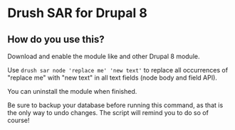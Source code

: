 # Drush SAR for Drupal 8

## How do you use this?

Download and enable the module like and other Drupal 8 module.

Use `drush sar node 'replace me' 'new text'` to replace all occurrences of
"replace me" with "new text" in all text fields (node body and field API).

You can uninstall the module when finished.

Be sure to backup your database before running this command, as that is the
only way to undo changes.
The script will remind you to do so of course!
